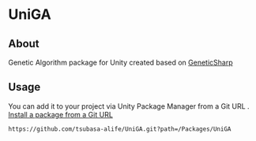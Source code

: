 # UniGA
## About
Genetic Algorithm package for Unity created based on [GeneticSharp](https://github.com/giacomelli/GeneticSharp)

## Usage
You can add it to your project via Unity Package Manager from a Git URL .  
[Install a package from a Git URL](https://docs.unity3d.com/Manual/upm-ui-giturl.html)

```
https://github.com/tsubasa-alife/UniGA.git?path=/Packages/UniGA
```
